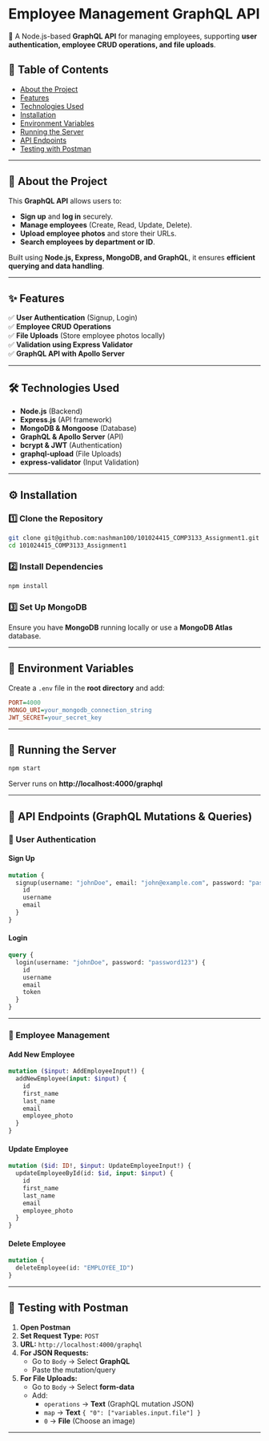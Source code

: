 # Employee Management GraphQL API

🚀 A Node.js-based **GraphQL API** for managing employees, supporting **user authentication, employee CRUD operations, and file uploads**.

## 📖 Table of Contents
- [About the Project](#-about-the-project)
- [Features](#-features)
- [Technologies Used](#-technologies-used)
- [Installation](#️-installation)
- [Environment Variables](#-environment-variables)
- [Running the Server](#-running-the-server)
- [API Endpoints](#-api-endpoints-graphql-mutations--queries)
- [Testing with Postman](#-testing-with-postman)

---

## 📌 About the Project
This **GraphQL API** allows users to:
- **Sign up** and **log in** securely.
- **Manage employees** (Create, Read, Update, Delete).
- **Upload employee photos** and store their URLs.
- **Search employees by department or ID**.

Built using **Node.js, Express, MongoDB, and GraphQL**, it ensures **efficient querying and data handling**.

---

## ✨ Features
✅ **User Authentication** (Signup, Login)  
✅ **Employee CRUD Operations**  
✅ **File Uploads** (Store employee photos locally)  
✅ **Validation using Express Validator**  
✅ **GraphQL API with Apollo Server**  

---

## 🛠 Technologies Used
- **Node.js** (Backend)
- **Express.js** (API framework)
- **MongoDB & Mongoose** (Database)
- **GraphQL & Apollo Server** (API)
- **bcrypt & JWT** (Authentication)
- **graphql-upload** (File Uploads)
- **express-validator** (Input Validation)

---

## ⚙️ Installation
### **1️⃣ Clone the Repository**
```bash
git clone git@github.com:nashman100/101024415_COMP3133_Assignment1.git
cd 101024415_COMP3133_Assignment1
```

### **2️⃣ Install Dependencies**
```bash
npm install
```

### **3️⃣ Set Up MongoDB**
Ensure you have **MongoDB** running locally or use a **MongoDB Atlas** database.

---

## 🔑 Environment Variables
Create a `.env` file in the **root directory** and add:

```ini
PORT=4000
MONGO_URI=your_mongodb_connection_string
JWT_SECRET=your_secret_key
```

---

## 🚀 Running the Server
```bash
npm start
```
Server runs on **http://localhost:4000/graphql**

---

## 📡 API Endpoints (GraphQL Mutations & Queries)

### **📌 User Authentication**
#### **Sign Up**
```graphql
mutation {
  signup(username: "johnDoe", email: "john@example.com", password: "password123") {
    id
    username
    email
  }
}
```
#### **Login**
```graphql
query {
  login(username: "johnDoe", password: "password123") {
    id
    username
    email
    token
  }
}
```

---

### **📌 Employee Management**
#### **Add New Employee**
```graphql
mutation ($input: AddEmployeeInput!) {
  addNewEmployee(input: $input) {
    id
    first_name
    last_name
    email
    employee_photo
  }
}
```
#### **Update Employee**
```graphql
mutation ($id: ID!, $input: UpdateEmployeeInput!) {
  updateEmployeeById(id: $id, input: $input) {
    id
    first_name
    last_name
    email
    employee_photo
  }
}
```
#### **Delete Employee**
```graphql
mutation {
  deleteEmployee(id: "EMPLOYEE_ID") 
}
```

---

## 📌 Testing with Postman
1. **Open Postman**
2. **Set Request Type:** `POST`
3. **URL:** `http://localhost:4000/graphql`
4. **For JSON Requests:**  
   - Go to `Body` → Select **GraphQL**
   - Paste the mutation/query
5. **For File Uploads:**  
   - Go to `Body` → Select **form-data**
   - Add:
     - `operations` → **Text** (GraphQL mutation JSON)
     - `map` → **Text** `{ "0": ["variables.input.file"] }`
     - `0` → **File** (Choose an image)

---
